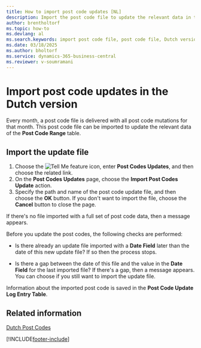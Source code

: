 ```yaml
---
title: How to import post code updates [NL]
description: Import the post code file to update the relevant data in the Post Code Range table.
author: brentholtorf
ms.topic: how-to
ms.devlang: al
ms.search.keywords: import post code file, post code file, Dutch version, Netherlands, post code range table, post code import, post code update
ms.date: 03/18/2025
ms.author: bholtorf
ms.service: dynamics-365-business-central
ms.reviewer: v-soumramani
---
```


# Import post code updates in the Dutch version

Every month, a post code file is delivered with all post code mutations for that month. This post code file can be imported to update the relevant data of the **Post Code Range** table.  

## Import the update file  

1. Choose the ![Tell Me feature](../../media/ui-search/search_small.png "Tell me what you want to do") icon, enter **Post Codes Updates**, and then choose the related link.  
1. On the **Post Codes Updates** page, choose the **Import Post Codes Update** action.  
1. Specify the path and name of the post code update file, and then choose the **OK** button. If you don't want to import the file, choose the **Cancel** button to close the page.  

If there's no file imported with a full set of post code data, then a message appears.  

Before you update the post codes, the following checks are performed:  

- Is there already an update file imported with a **Date Field** later than the date of this new update file? If so then the process stops.  

- Is there a gap between the date of this file and the value in the **Date Field** for the last imported file? If there's a gap, then a message appears. You can choose if you still want to import the update file.  

Information about the imported post code is saved in the **Post Code Update Log Entry Table**.  

## Related information

[Dutch Post Codes](dutch-post-codes.md)

[!INCLUDE[footer-include](../../includes/footer-banner.md)]
